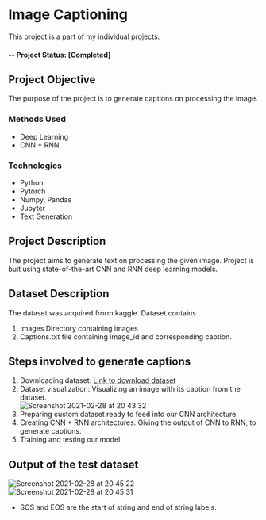 # Image Captioning
This project is a part of my individual projects.

#### -- Project Status: [Completed]

## Project Objective
The purpose of the project is to generate captions on processing the image.

### Methods Used
* Deep Learning
* CNN + RNN

### Technologies
* Python
* Pytorch
* Numpy, Pandas
* Jupyter
* Text Generation

## Project Description
The project aims to generate text on processing the given image. Project is buit using state-of-the-art CNN and RNN deep learning models. 

## Dataset Description
The dataset was acquired frorm kaggle.
Dataset contains 
1. Images Directory containing images
2. Captions.txt file containing image_id and corresponding caption.

## Steps involved to generate captions
1. Downloading dataset: [Link to download dataset](https://www.kaggle.com/dataset/e1cd22253a9b23b073794872bf565648ddbe4f17e7fa9e74766ad3707141adeb)
2. Dataset visualization: Visualizing an image with its caption from the dataset. </br>
![Screenshot 2021-02-28 at 20 43 32](https://user-images.githubusercontent.com/26361028/109423489-9fd69f00-7a05-11eb-8f60-ccee92f16447.png)
3. Preparing custom dataset ready to feed into our CNN architecture.
4. Creating CNN + RNN architectures. Giving the output of CNN to RNN, to generate captions.
5. Training and testing our model.

## Output of the test dataset </br>
![Screenshot 2021-02-28 at 20 45 22](https://user-images.githubusercontent.com/26361028/109423552-e1674a00-7a05-11eb-8eff-6ae293a6585c.png)
![Screenshot 2021-02-28 at 20 45 31](https://user-images.githubusercontent.com/26361028/109423555-e6c49480-7a05-11eb-8b11-9971ceeaeb2d.png)

* SOS and EOS are the start of string and end of string labels.
